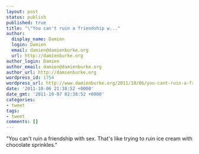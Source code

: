 ```yaml
---
layout: post
status: publish
published: true
title: "\"You can't ruin a friendship w..."
author:
  display_name: Damien
  login: Damien
  email: damien@damienburke.org
  url: http://damienburke.org
author_login: Damien
author_email: damien@damienburke.org
author_url: http://damienburke.org
wordpress_id: 1754
wordpress_url: http://www.damienburke.org/2011/10/06/you-cant-ruin-a-friendship-w/
date: '2011-10-06 21:38:52 +0000'
date_gmt: '2011-10-07 02:38:52 +0000'
categories:
- tweet
tags:
- tweet
comments: []
---
```

<p>"You can't ruin a friendship with sex. That's like trying to ruin ice cream with chocolate sprinkles."</p>
